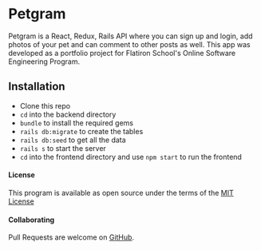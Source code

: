 # Petgram

Petgram is a React, Redux, Rails API where you can sign up and login, add photos of your pet and can comment to other posts as well.
This app was developed as a portfolio project for Flatiron School's Online Software Engineering Program.

## Installation
* Clone this repo
* ```cd``` into the backend directory
* ```bundle``` to install the required gems
* ```rails db:migrate``` to create the tables
* ```rails db:seed``` to get all the data
* ```rails s``` to start the server
* ```cd``` into the frontend directory and use ```npm start``` to run the frontend


#### License
This program is available as open source under the terms of the [MIT License](https://opensource.org/licenses/MIT)

#### Collaborating

Pull Requests are welcome on [GitHub](https://github.com/oshinsayami/petgram). 
